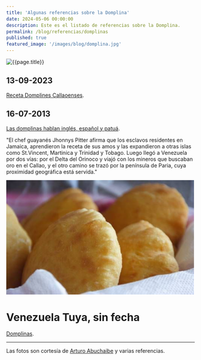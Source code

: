 ```yaml
---
title: 'Algunas referencias sobre la Domplina'
date: 2024-05-06 00:00:00
description: Este es el listado de referencias sobre la Domplina.
permalink: /blog/referencias/domplinas
published: true
featured_image: '/images/blog/domplina.jpg'
---
```


<img class="post_image" src="/images/blog/arturoa3971/arturo3971-domplina-01.png" alt="{{page.title}}">

## 13-09-2023

[Receta Domplines Callaoenses](https://www.instagram.com/p/CxJr_h9u4jf/).

## 16-07-2013

[Las domplinas hablan inglés, español y patuá](https://historiasdesobremesa.wordpress.com/2013/07/16/las-domplinas-hablan-ingles-espanol-y-patua/). 

"El chef guayanés Jhonnys Pitter afirma que los esclavos residentes en Jamaica, aprendieron la receta de sus amos y las expandieron a otras islas como St.Vincent, Martinica y Trinidad y Tobago. Luego llegó a Venezuela por dos vías: por el Delta del Orinoco y viajó con los mineros que buscaban oro en el Callao, y el otro camino se trazó por la península de Paria, cuya proximidad geográfica está servida."

<img class="post_image post_image_right" src="/images/comunidad/arturoa3971/arturo3971-domplina-02.png" alt="{{page.title}}">

# Venezuela Tuya, sin fecha

[Domplinas](https://www.venezuelatuya.com/cocina/domplinas.htm). 

---

Las fotos son cortesía de [Arturo Abuchaibe](/comunidad/arturoa3971/) y varias referencias.